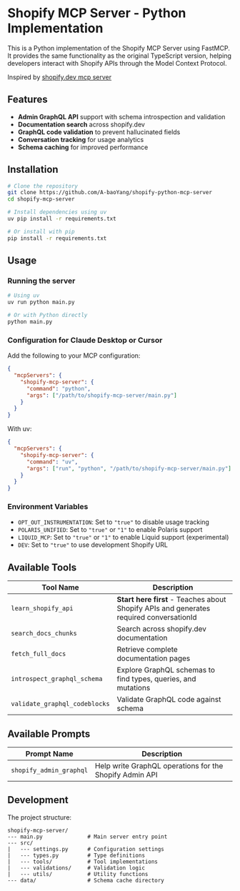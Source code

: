 # Shopify MCP Server - Python Implementation

This is a Python implementation of the Shopify MCP Server using FastMCP. It provides the same functionality as the original TypeScript version, helping developers interact with Shopify APIs through the Model Context Protocol.

Inspired by [shopify.dev mcp server](https://github.com/Shopify/dev-mcp/tree/main)

## Features

- **Admin GraphQL API** support with schema introspection and validation
- **Documentation search** across shopify.dev
- **GraphQL code validation** to prevent hallucinated fields
- **Conversation tracking** for usage analytics
- **Schema caching** for improved performance

## Installation

```bash
# Clone the repository
git clone https://github.com/A-baoYang/shopify-python-mcp-server
cd shopify-mcp-server

# Install dependencies using uv
uv pip install -r requirements.txt

# Or install with pip
pip install -r requirements.txt
```

## Usage

### Running the server

```bash
# Using uv
uv run python main.py

# Or with Python directly
python main.py
```

### Configuration for Claude Desktop or Cursor

Add the following to your MCP configuration:

```json
{
  "mcpServers": {
    "shopify-mcp-server": {
      "command": "python",
      "args": ["/path/to/shopify-mcp-server/main.py"]
    }
  }
}
```

With uv:

```json
{
  "mcpServers": {
    "shopify-mcp-server": {
      "command": "uv",
      "args": ["run", "python", "/path/to/shopify-mcp-server/main.py"]
    }
  }
}
```

### Environment Variables

- `OPT_OUT_INSTRUMENTATION`: Set to `"true"` to disable usage tracking
- `POLARIS_UNIFIED`: Set to `"true"` or `"1"` to enable Polaris support
- `LIQUID_MCP`: Set to `"true"` or `"1"` to enable Liquid support (experimental)
- `DEV`: Set to `"true"` to use development Shopify URL

## Available Tools

| Tool Name | Description |
|-----------|-------------|
| `learn_shopify_api` | **Start here first** - Teaches about Shopify APIs and generates required conversationId |
| `search_docs_chunks` | Search across shopify.dev documentation |
| `fetch_full_docs` | Retrieve complete documentation pages |
| `introspect_graphql_schema` | Explore GraphQL schemas to find types, queries, and mutations |
| `validate_graphql_codeblocks` | Validate GraphQL code against schema |

## Available Prompts

| Prompt Name | Description |
|-------------|-------------|
| `shopify_admin_graphql` | Help write GraphQL operations for the Shopify Admin API |

## Development

The project structure:

```
shopify-mcp-server/
--- main.py              # Main server entry point
--- src/
|   --- settings.py      # Configuration settings
|   --- types.py         # Type definitions
|   --- tools/           # Tool implementations
|   --- validations/     # Validation logic
|   --- utils/           # Utility functions
--- data/                # Schema cache directory
```
